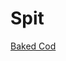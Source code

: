 <!-- TITLE: Cooking -->
<!-- SUBTITLE: Everybody eats, and someone's gotta make it -->

# Spit
[Baked Cod](baked-cod)